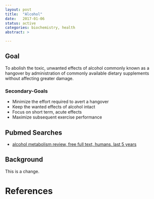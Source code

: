 ```yaml
---
layout: post
title:  "Alcohol"
date:   2017-01-06
status: active
categories: biochemistry, health
abstract: >

---
```


## Goal
To abolish the toxic, unwanted effects of alcohol commonly known as a hangover by administration of commonly available dietary supplements without affecting greater damage.

### Secondary-Goals
* Minimize the effort required to avert a hangover
* Keep the wanted effects of alcohol intact
* Focus on short term, acute effects
* Maximize subsequent exercise performance

## Pubmed Searches

* [alcohol metabolism review, free full text, humans, last 5 years](https://eutils.ncbi.nlm.nih.gov/entrez/eutils/erss.cgi?rss_guid=1FKYAX__W2XpZZm58xCDY1jFdXcL9bJl2qxYZQeyXSqqvxVQig)

## Background
This is a change.


# References

